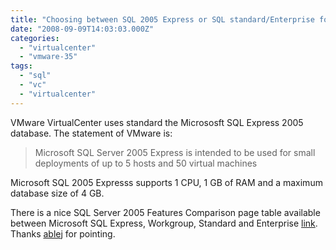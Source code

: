 ```yaml
---
title: "Choosing between SQL 2005 Express or SQL standard/Enterprise for the VC database"
date: "2008-09-09T14:03:03.000Z"
categories: 
  - "virtualcenter"
  - "vmware-35"
tags: 
  - "sql"
  - "vc"
  - "virtualcenter"
---
```


VMware VirtualCenter uses standard the Micrososft SQL Express 2005 database. The statement of VMware is:

> Microsoft SQL Server 2005 Express is intended to be used for small deployments of up to 5 hosts and 50 virtual machines

Microsoft SQL 2005 Expresss supports 1 CPU, 1 GB of RAM and a maximum database size of 4 GB.

There is a nice SQL Server 2005 Features Comparison page table available between Microsoft SQL Express, Workgroup, Standard and Enterprise [link](http://www.microsoft.com/sql/prodinfo/features/compare-features.mspx). Thanks [ablej](http://communities.vmware.com/people/ablej) for pointing.
